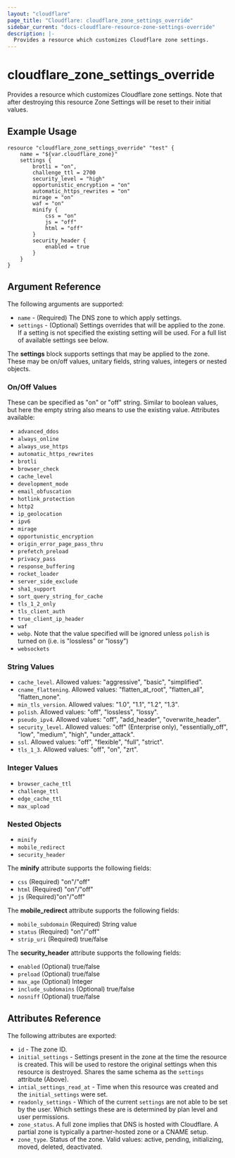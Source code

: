 ```yaml
---
layout: "cloudflare"
page_title: "Cloudflare: cloudflare_zone_settings_override"
sidebar_current: "docs-cloudflare-resource-zone-settings-override"
description: |-
  Provides a resource which customizes Cloudflare zone settings.
---
```


# cloudflare_zone_settings_override

Provides a resource which customizes Cloudflare zone settings. Note that after destroying this resource Zone Settings will be reset to their initial values.

## Example Usage

```hcl
resource "cloudflare_zone_settings_override" "test" {
	name = "${var.cloudflare_zone}"
	settings {
		brotli = "on",
		challenge_ttl = 2700
		security_level = "high"
		opportunistic_encryption = "on"
		automatic_https_rewrites = "on"
		mirage = "on"
		waf = "on"
		minify {
			css = "on"
			js = "off"
			html = "off"
		}
		security_header {
			enabled = true
		}
	}
}
```

## Argument Reference

The following arguments are supported:

* `name` - (Required) The DNS zone to which apply settings.
* `settings` - (Optional) Settings overrides that will be applied to the zone. If a setting is not specified the existing setting will be used. For a full list of available settings see below.

The **settings** block supports settings that may be applied to the zone. These may be on/off values, unitary fields, string values, integers or nested objects.

### On/Off Values

These can be specified as "on" or "off" string. Similar to boolean values, but here the empty string also means to use the existing value. Attributes available:

* `advanced_ddos`
* `always_online`
* `always_use_https`
* `automatic_https_rewrites`
* `brotli`
* `browser_check`
* `cache_level`
* `development_mode`
* `email_obfuscation`
* `hotlink_protection`
* `http2`
* `ip_geolocation`
* `ipv6`
* `mirage`
* `opportunistic_encryption`
* `origin_error_page_pass_thru`
* `prefetch_preload`
* `privacy_pass`
* `response_buffering`
* `rocket_loader`
* `server_side_exclude`
* `sha1_support`
* `sort_query_string_for_cache`
* `tls_1_2_only`
* `tls_client_auth`
* `true_client_ip_header`
* `waf`
* `webp`. Note that the value specified will be ignored unless `polish` is turned on (i.e. is "lossless" or "lossy")
* `websockets`

### String Values

* `cache_level`. Allowed values: "aggressive", "basic", "simplified".
* `cname_flattening`. Allowed values: "flatten_at_root", "flatten_all", "flatten_none".
* `min_tls_version`. Allowed values: "1.0", "1.1", "1.2", "1.3".
* `polish`. Allowed values: "off", "lossless", "lossy".
* `pseudo_ipv4`. Allowed values: "off", "add_header", "overwrite_header".
* `security_level`. Allowed values: "off" (Enterprise only), "essentially_off", "low", "medium", "high", "under_attack".
* `ssl`. Allowed values: "off", "flexible", "full", "strict".
* `tls_1_3`. Allowed values: "off", "on", "zrt".

### Integer Values

* `browser_cache_ttl`
* `challenge_ttl`
* `edge_cache_ttl`
* `max_upload`

### Nested Objects

* `minify`
* `mobile_redirect`
* `security_header`

The **minify** attribute supports the following fields:

* `css` (Required) "on"/"off"
* `html` (Required) "on"/"off"
* `js` (Required)"on"/"off"

The **mobile_redirect** attribute supports the following fields:

* `mobile_subdomain` (Required) String value
* `status` (Required) "on"/"off"
* `strip_uri` (Required) true/false

The **security_header** attribute supports the following fields:

* `enabled` (Optional) true/false
* `preload` (Optional) true/false
* `max_age` (Optional) Integer
* `include_subdomains` (Optional) true/false
* `nosniff` (Optional) true/false

## Attributes Reference

The following attributes are exported:

* `id` - The zone ID.
* `initial_settings` - Settings present in the zone at the time the resource is created. This will be used to restore the original settings when this resource is destroyed. Shares the same schema as the `settings` attribute (Above).
* `intial_settings_read_at` - Time when this resource was created and the `initial_settings` were set.
* `readonly_settings` - Which of the current `settings` are not able to be set by the user. Which settings these are is determined by plan level and user permissions.
* `zone_status`. A full zone implies that DNS is hosted with Cloudflare. A partial zone is typically a partner-hosted zone or a CNAME setup.
* `zone_type`. Status of the zone. Valid values: active, pending, initializing, moved, deleted, deactivated.

